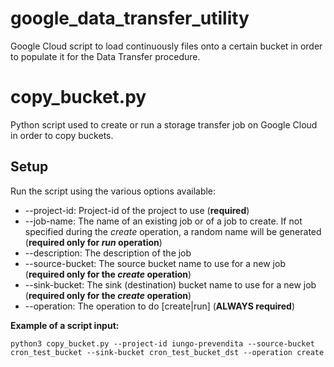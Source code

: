 # google_data_transfer_utility  
  
Google Cloud script to load continuously files onto a certain bucket in order to populate it for the Data Transfer procedure.  
  
# copy_bucket.py  
  
Python script used to create or run a storage transfer job on Google Cloud in order to copy buckets.  

## Setup  
  
Run the script using the various options available:  
- --project-id: Project-id of the project to use (**required**)  
- --job-name: The name of an existing job or of a job to create. If not specified during the *create* operation, a random name will be generated  (**required only for *run* operation**)  
- --description: The description of the job  
- --source-bucket: The source bucket name to use for a new job (**required only for the *create* operation**)  
- --sink-bucket: The sink (destination) bucket name to use for a new job (**required only for the *create* operation**)   
- --operation: The operation to do [create|run] (**ALWAYS required**)  
  
**Example of a script input:**  
```
python3 copy_bucket.py --project-id iungo-prevendita --source-bucket cron_test_bucket --sink-bucket cron_test_bucket_dst --operation create
```
